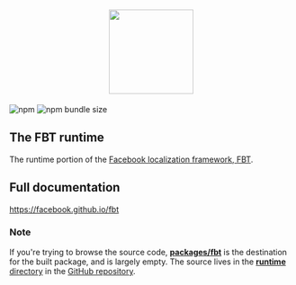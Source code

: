<h1 align="center">
  <img src="https://facebook.github.io/fbt/img/fbt.png" height="150" width="150"/>
</h1>

![npm](https://img.shields.io/npm/v/fbt)
![npm bundle size](https://img.shields.io/bundlephobia/minzip/fbt)

## The FBT runtime

The runtime portion of the [Facebook localization framework, FBT](https://github.com/facebook/fbt).

## Full documentation

https://facebook.github.io/fbt

### Note

If you're trying to browse the source code,
[**packages/fbt**](https://github.com/facebook/fbt/tree/main/packages/fbt)
is the destination for the built package, and is largely empty. The source
lives in the
[**runtime** directory](https://github.com/facebook/fbt/tree/main/runtime)
in the [GitHub repository](https://github.com/facebook/fbt).
